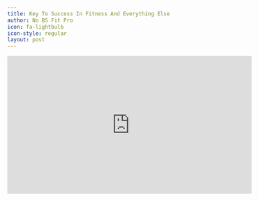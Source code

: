 ```yaml
---
title: Key To Success In Fitness And Everything Else
author: No BS Fit Pro
icon: fa-lightbulb
icon-style: regular
layout: post
---
```


<iframe width="560" height="315" src="https://www.youtube.com/embed/OIAw7P5-OIw" frameborder="0" allow="autoplay; encrypted-media" allowfullscreen></iframe>
